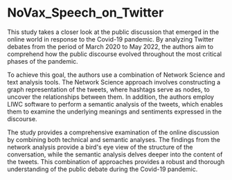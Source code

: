 # NoVax_Speech_on_Twitter

This study takes a closer look at the public discussion that emerged in the online world in response to the Covid-19 pandemic. By analyzing Twitter debates from the period of March 2020 to May 2022, the authors aim to comprehend how the public discourse evolved throughout the most critical phases of the pandemic. 

To achieve this goal, the authors use a combination of Network Science and text analysis tools. 
The Network Science approach involves constructing a graph representation of the tweets, where hashtags serve as nodes, to uncover the relationships between them. In addition, the authors employ LIWC software to perform a semantic analysis of the tweets, which enables them to examine the underlying meanings and sentiments expressed in the discourse.

The study provides a comprehensive examination of the online discussion by combining both technical and semantic analyses. 
The findings from the network analysis provide a bird's eye view of the structure of the conversation, while the semantic analysis delves deeper into the content of the tweets. 
This combination of approaches provides a robust and thorough understanding of the public debate during the Covid-19 pandemic. 
